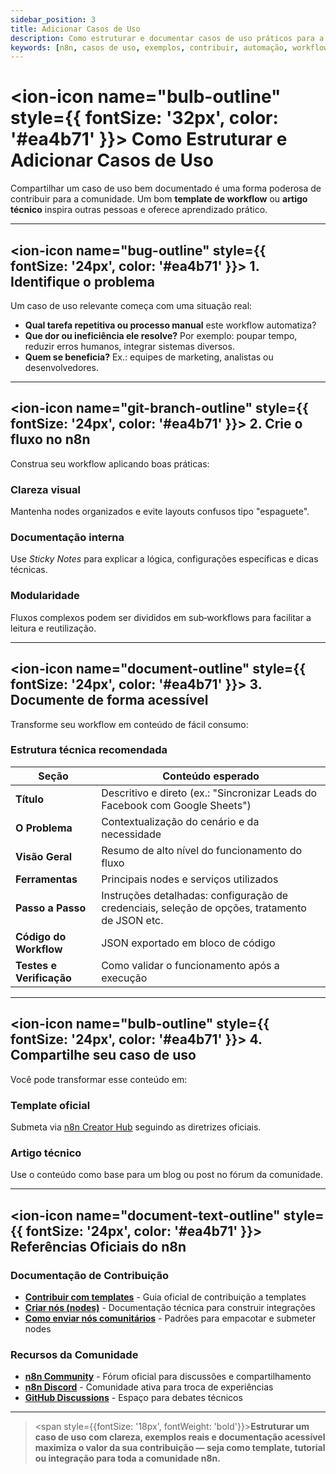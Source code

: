 ```yaml
---
sidebar_position: 3
title: Adicionar Casos de Uso
description: Como estruturar e documentar casos de uso práticos para a comunidade n8n
keywords: [n8n, casos de uso, exemplos, contribuir, automação, workflow, templates]
---
```



# <ion-icon name="bulb-outline" style={{ fontSize: '32px', color: '#ea4b71' }}></ion-icon> Como Estruturar e Adicionar Casos de Uso

Compartilhar um caso de uso bem documentado é uma forma poderosa de contribuir para a comunidade. Um bom **template de workflow** ou **artigo técnico** inspira outras pessoas e oferece aprendizado prático.

---

## <ion-icon name="bug-outline" style={{ fontSize: '24px', color: '#ea4b71' }}></ion-icon> 1. Identifique o problema

Um caso de uso relevante começa com uma situação real:

- **Qual tarefa repetitiva ou processo manual** este workflow automatiza?
- **Que dor ou ineficiência ele resolve?** Por exemplo: poupar tempo, reduzir erros humanos, integrar sistemas diversos.
- **Quem se beneficia?** Ex.: equipes de marketing, analistas ou desenvolvedores.

---

## <ion-icon name="git-branch-outline" style={{ fontSize: '24px', color: '#ea4b71' }}></ion-icon> 2. Crie o fluxo no n8n

Construa seu workflow aplicando boas práticas:

###  Clareza visual
Mantenha nodes organizados e evite layouts confusos tipo "espaguete".

###  Documentação interna
Use *Sticky Notes* para explicar a lógica, configurações específicas e dicas técnicas.

###  Modularidade
Fluxos complexos podem ser divididos em sub‑workflows para facilitar a leitura e reutilização.

---

## <ion-icon name="document-outline" style={{ fontSize: '24px', color: '#ea4b71' }}></ion-icon> 3. Documente de forma acessível

Transforme seu workflow em conteúdo de fácil consumo:

###  Estrutura técnica recomendada

| Seção | Conteúdo esperado |
|-------|-------------------|
| **Título** | Descritivo e direto (ex.: "Sincronizar Leads do Facebook com Google Sheets") |
| **O Problema** | Contextualização do cenário e da necessidade |
| **Visão Geral** | Resumo de alto nível do funcionamento do fluxo |
| **Ferramentas** | Principais nodes e serviços utilizados |
| **Passo a Passo** | Instruções detalhadas: configuração de credenciais, seleção de opções, tratamento de JSON etc. |
| **Código do Workflow** | JSON exportado em bloco de código |
| **Testes e Verificação** | Como validar o funcionamento após a execução |

---

## <ion-icon name="bulb-outline" style={{ fontSize: '24px', color: '#ea4b71' }}></ion-icon> 4. Compartilhe seu caso de uso

Você pode transformar esse conteúdo em:

###  Template oficial
Submeta via [n8n Creator Hub](https://docs.n8n.io/help-community/contributing/#contribute-a-workflow-template) seguindo as diretrizes oficiais.

###  Artigo técnico
Use o conteúdo como base para um blog ou post no fórum da comunidade.

---

## <ion-icon name="document-text-outline" style={{ fontSize: '24px', color: '#ea4b71' }}></ion-icon> Referências Oficiais do n8n

###  Documentação de Contribuição
- **[Contribuir com templates](https://docs.n8n.io/help-community/contributing/#contribute-a-workflow-template)** - Guia oficial de contribuição a templates
- **[Criar nós (nodes)](https://docs.n8n.io/integrations/creating-nodes/overview/)** - Documentação técnica para construir integrações
- **[Como enviar nós comunitários](https://docs.n8n.io/integrations/creating-nodes/deploy/submit-community-nodes/)** - Padrões para empacotar e submeter nodes

###  Recursos da Comunidade
- **[n8n Community](https://community.n8n.io/)** - Fórum oficial para discussões e compartilhamento
- **[n8n Discord](https://discord.gg/n8n)** - Comunidade ativa para troca de experiências
- **[GitHub Discussions](https://github.com/n8n-io/n8n/discussions)** - Espaço para debates técnicos

---

> <span style={{fontSize: '18px', fontWeight: 'bold'}}>**Estruturar um caso de uso com clareza, exemplos reais e documentação acessível maximiza o valor da sua contribuição — seja como template, tutorial ou integração para toda a comunidade n8n.**</span>
